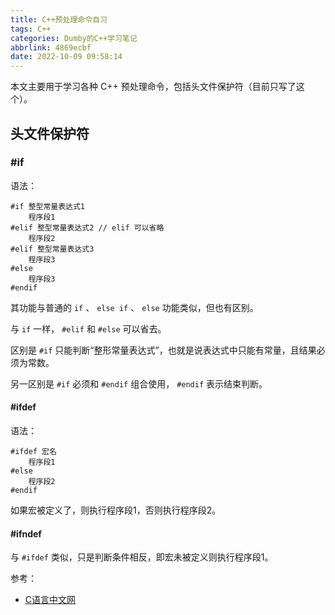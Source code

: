 ```yaml
---
title: C++预处理命令自习
tags: C++
categories: Dumby的C++学习笔记
abbrlink: 4869ecbf
date: 2022-10-09 09:58:14
---
```


本文主要用于学习各种 C++ 预处理命令，包括头文件保护符（目前只写了这个）。

<!--more-->

## 头文件保护符

### #if

语法：

```
#if 整型常量表达式1
    程序段1
#elif 整型常量表达式2 // elif 可以省略
    程序段2
#elif 整型常量表达式3
    程序段3
#else
    程序段3
#endif
```

其功能与普通的 ```if``` 、 ```else if``` 、 ```else``` 功能类似，但也有区别。

与 ```if``` 一样， ```#elif``` 和 ```#else``` 可以省去。

区别是 ```#if``` 只能判断“整形常量表达式”，也就是说表达式中只能有常量，且结果必须为常数。

另一区别是 ```#if``` 必须和 ```#endif``` 组合使用， ```#endif``` 表示结束判断。

#### #ifdef

语法：

```
#ifdef 宏名
    程序段1
#else
    程序段2
#endif
```

如果宏被定义了，则执行程序段1，否则执行程序段2。

#### #ifndef

与 ```#ifdef``` 类似，只是判断条件相反，即宏未被定义则执行程序段1。

参考：
- [C语言中文网](http://c.biancheng.net/view/1986.html)